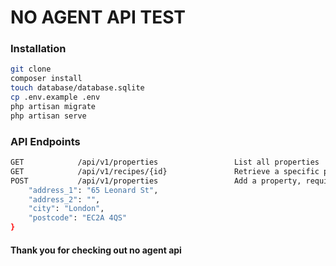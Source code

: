 # NO AGENT API TEST


### Installation
``` bash
git clone
composer install
touch database/database.sqlite
cp .env.example .env
php artisan migrate
php artisan serve
```

### API Endpoints
``` bash
GET            /api/v1/properties                 List all properties
GET            /api/v1/recipes/{id}               Retrieve a specific property
POST           /api/v1/properties                 Add a property, requiring only the address # body {
    "address_1": "65 Leonard St",
    "address_2": "",
    "city": "London",
    "postcode": "EC2A 4QS"
}
```

#### Thank you for checking out no agent api
